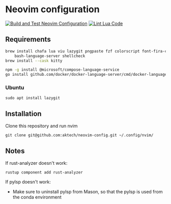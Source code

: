 # Neovim configuration

[![Build and Test Neovim Configuration](https://github.com/aktech/neovim-config/actions/workflows/build.yml/badge.svg)](https://github.com/aktech/neovim-config/actions/workflows/build.yml) [![Lint Lua Code](https://github.com/aktech/neovim-config/actions/workflows/lint.yml/badge.svg)](https://github.com/aktech/neovim-config/actions/workflows/lint.yml)

## Requirements

```bash
brew install chafa lua viu lazygit pngpaste fzf colorscript font-fira-code
    bash-language-server shellcheck
brew install --cask kitty

npm -g install @microsoft/compose-language-service
go install github.com/docker/docker-language-server/cmd/docker-language-server@latest
```

### Ubuntu

```
sudo apt install lazygit
```

## Installation

Clone this repository and run nvim

```
git clone git@github.com:aktech/neovim-config.git ~/.config/nvim/
```

## Notes

If rust-analyzer doesn't work:

```
rustup component add rust-analyzer
```

If pylsp doesn't work:
- Make sure to uninstall pylsp from Mason, so that the pylsp is used from the conda environment
